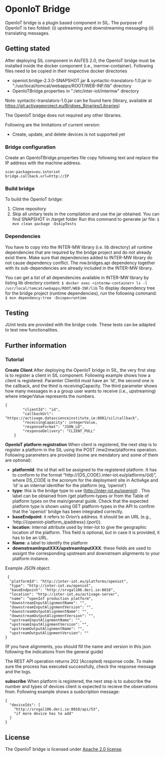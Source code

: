 #  OponIoT Bridge
OpenIoT bridge is a plugin based component in SIL. The purpose of OpenIoT is two folded: (i) upstreaming and downstreaming messaging (ii) translating messages. 

## Getting stated
After deploying SIL component in AIoTES 2.0, the OpenIoT bridge must be installed inside the docker component (i.e., inermw-container). Following files need to be copied in their respective docker directories
*  openiot.bridge-2.3.0-SNAPSHOT.jar  & syntactic-translators-1.0.jar in  "<intermw-container>:/usr/local/tomcat/webapps/ROOT/WEB-INF/lib" directory
* OpenIoTBridge.properties  in "<intermw-container>:/etc/inter-iot/intermw" directory

Note: syntactic-translators-1.0.jar can be found here (library, available at https://git.activageproject.eu/Bridges_Binaries/Libraries)

The OpenIoT bridge does not required any other libraries.

Following are the limitations of current version:
* Create, update, and delete devices is not supported yet


### Bridge configuration
Create an OpenIoTBridge.properties file copy following text and replace the IP address with the machine address.
```
scan-packages=eu.interiot
bridge.callback.url=http://IP
```
### Build bridge

To build the OpenIoT bridge:
1. Clone repository
2. Skip all unitary tests in the compilation and use the jar obtained. You can find SNAPSHOT in /target folder
Run this command to generate jar file:  `$ mvn clean package -DskipTests`


### Dependencies 
You have to copy into the INTER-MW library (i.e. lib directory) all runtime dependencies that are required by the bridge project and do not already exist there. Make sure that dependencies added to INTER-MW library do not cause dependency conflict. The mw.bridges.api dependency together with its sub-dependencies are already included in the INTER-MW library.

You can get a list of all dependencies available in INTER-MW library by listing lib directory content:
`$ docker exec <intermw-container> ls -l /usr/local/tomcat/webapps/ROOT/WEB-INF/lib`
To display dependency tree for the bridge project (runtime dependencies), run the following command:
`$ mvn dependency:tree -Dscope=runtime`

## Testing
JUnit tests are provided with the bridge code. These tests can be adapted to test new functionalities.
## Further information

### Tutorial

**Create Client**
After deploying the OpenIoT bridge in SIL, the very first step is to register a client in SIL component. Following example shows how a client is registered. Paramter ClientId must have an 'Id', the second one is the callback, and the third is receivingCapacity. The third parameter shows how many messages in a a group user wants to receive (i.e., upstreaming) where integerValue represents the numbers.
```
{
        "clientId": "id",
        "callbackUrl": "https://activage.datascienceinstitute.ie:8081/sil/callback",
        "receivingCapacity": integerValue,
        "responseFormat": "JSON_LD",
        "responseDelivery": "CLIENT_PULL"
    }
```
**OpenIoT platform registration**
When client is registered, the next step is to register a platform in the SIL using the POST /mw2mw/platforms operation. Following parameters are provided (some are mendatory and some of them are optional):
* **platformId**: the id that will be assigned to the registered platform. It has to conform to the format “http://{DS_CODE}.inter-iot.eu/platforms/{id}”, where DS_CODE is the acronym for the deployment site in ActivAge and ‘id’ is an internal identifier for the platform (eg, ‘openiot’)
* **type**: this is the bridge type to use (http://inter-iot.eu/openiot) . This label can be obtained from /get platform-types or from the Table of platform types on the main/general guide. Check that the expected platform type is shown using GET platform-types in the API to confirm that the 'openiot' bridge has been integrated correctly.
* **baseEndpoint**: it refers to Orion’s address. It should be an URL (e.g., ‘http://{openiot-platform_ipaddress}:{port}).
* **location**: internal attribute used by Inter-Iot to give the geographic location of the platform. This field is optional, but in case it is provided, it has to be an URL.
* **Name**: a label to identify the platform
* **downstreamInputXXX/upstreamInputXXX**: these fields are used to assignt the corresponding upstream and downstream alignments to your platform instance.
 
Example JSON object:
```
 {
  "platformId": "http://inter-iot.eu/platforms/openiot",
  "type": "http://inter-iot.eu/openiot",
  "baseEndpoint": "http://srvgal106.deri.ie:8018",
  "location": "http://inter-iot.eu/activage-server",
  "name": “openIoT production platform",
  "downstreamInputAlignmentName": "",
  "downstreamInputAlignmentVersion": "",
  "downstreamOutputAlignmentName": "",
  "downstreamOutputAlignmentVersion": "",
  "upstreamInputAlignmentName": "",
  "upstreamInputAlignmentVersion": "",
  "upstreamOutputAlignmentName": "",
  "upstreamOutputAlignmentVersion": ""
}
```


(If you have alignments, you should fill the name and version in this json following the indications from the general guide)

The REST API operation returns 202 (Accepted) response code. To make sure the process has executed successfully, check the response message and the logs.

**subscribe**
When platform is registered, the next step is to subscribe the number and types of devices client is expected to recieve the observations from. Following example shows a susbcription message:

```
{
  "deviceIds": [
    "http://srvgal106.deri.ie:8018/api/53",
    "if more device has to add"
  ]
}
```

## License
The OpenIoT bridge is licensed under [Apache 2.0 license](https://www.apache.org/licenses/LICENSE-2.0).



